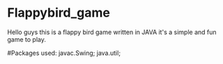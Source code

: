 # Flappybird_game

Hello guys this is a flappy bird game written in JAVA it's a simple and fun game to play.

#Packages used: 
   javac.Swing;
   java.util;
